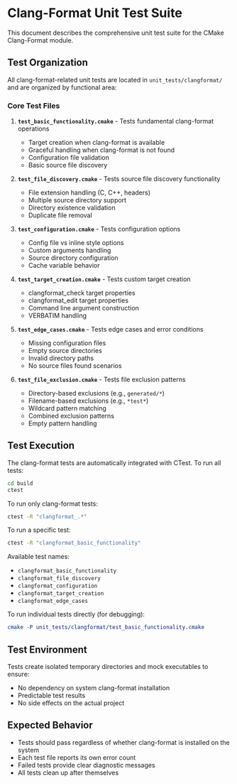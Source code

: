 # Clang-Format Unit Test Suite

This document describes the comprehensive unit test suite for the CMake Clang-Format module.

## Test Organization

All clang-format-related unit tests are located in `unit_tests/clangformat/` and are organized by functional area:

### Core Test Files

1. **`test_basic_functionality.cmake`** - Tests fundamental clang-format operations
   - Target creation when clang-format is available
   - Graceful handling when clang-format is not found
   - Configuration file validation
   - Basic source file discovery

2. **`test_file_discovery.cmake`** - Tests source file discovery functionality
   - File extension handling (C, C++, headers)
   - Multiple source directory support
   - Directory existence validation
   - Duplicate file removal

3. **`test_configuration.cmake`** - Tests configuration options
   - Config file vs inline style options
   - Custom arguments handling
   - Source directory configuration
   - Cache variable behavior

4. **`test_target_creation.cmake`** - Tests custom target creation
   - clangformat_check target properties
   - clangformat_edit target properties
   - Command line argument construction
   - VERBATIM handling

5. **`test_edge_cases.cmake`** - Tests edge cases and error conditions
   - Missing configuration files
   - Empty source directories
   - Invalid directory paths
   - No source files found scenarios

6. **`test_file_exclusion.cmake`** - Tests file exclusion patterns
   - Directory-based exclusions (e.g., `generated/*`)
   - Filename-based exclusions (e.g., `*test*`)
   - Wildcard pattern matching
   - Combined exclusion patterns
   - Empty pattern handling

## Test Execution

The clang-format tests are automatically integrated with CTest. To run all tests:

```bash
cd build
ctest
```

To run only clang-format tests:
```bash
ctest -R "clangformat_.*"
```

To run a specific test:
```bash
ctest -R "clangformat_basic_functionality"
```

Available test names:
- `clangformat_basic_functionality`
- `clangformat_file_discovery`
- `clangformat_configuration`
- `clangformat_target_creation`
- `clangformat_edge_cases`

To run individual tests directly (for debugging):
```cmake
cmake -P unit_tests/clangformat/test_basic_functionality.cmake
```

## Test Environment

Tests create isolated temporary directories and mock executables to ensure:
- No dependency on system clang-format installation
- Predictable test results
- No side effects on the actual project

## Expected Behavior

- Tests should pass regardless of whether clang-format is installed on the system
- Each test file reports its own error count
- Failed tests provide clear diagnostic messages
- All tests clean up after themselves
